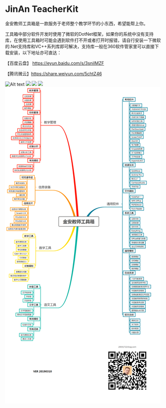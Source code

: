 # JinAn TeacherKit
 金安教师工具箱是一款服务于老师整个教学环节的小东西，希望能帮上你。

 工具箱中部分软件开发时使用了微软的DotNet框架，如果你的系统中没有支持库，在使用工具箱时可能会遇到软件打不开或者打开时报错，请自行安装一下微软的.Net支持库和VC++系列库即可解决，支持库一般在360软件管家里可以直接下载安装，以下地址亦可直达：
 
 【百度云盘】 https://eyun.baidu.com/s/3sniIMZF

 【腾讯微云】https://share.weiyun.com/5chtZ46


![Alt text](https://attach.52pojie.cn/forum/201903/10/124115j2ses4ivgviegssz.jpg)
![](https://attach.52pojie.cn/forum/201903/10/124119asrmy6rqm79dmhyz.jpg)
![](https://attach.52pojie.cn/forum/201903/10/124123fklbqb5lb029jfs9.jpg)
![](https://attach.52pojie.cn/forum/201903/10/124126a4bhoepdev8sdgr4.jpg)
![](https://github.com/G00dChina/TeacherKit/blob/master/structure.png)

